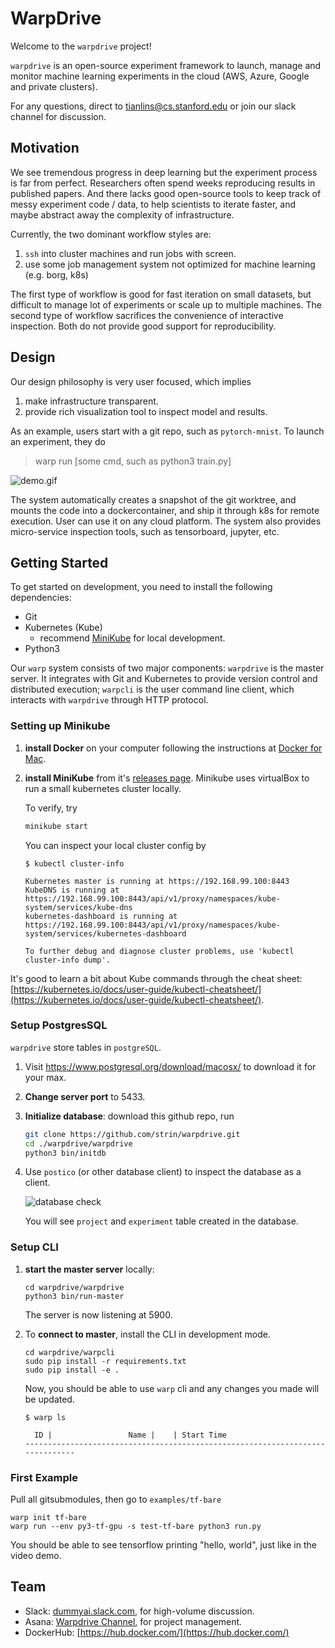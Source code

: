 WarpDrive
==================

Welcome to the `warpdrive` project!

`warpdrive` is an open-source experiment framework to launch, manage and monitor machine learning experiments in the cloud (AWS, Azure, Google and private clusters).

For any questions, direct to [tianlins@cs.stanford.edu](mailto:tianlins@cs.stanford.edu) or join our slack channel for discussion.

## Motivation

We see tremendous progress in deep learning but the experiment process is far from perfect. Researchers often spend weeks reproducing results in published papers. And there lacks good open-source tools to keep track of messy experiment code / data, to help scientists to iterate faster, and maybe abstract away the complexity of infrastructure.

Currently, the two dominant workflow styles are:

1. `ssh` into cluster machines and run jobs with screen.
2. use some job management system not optimized for machine learning (e.g. borg, k8s)

The first type of workflow is good for fast iteration on small datasets, but difficult to manage lot of experiments or scale up to multiple machines. The second type of workflow sacrifices the convenience of interactive inspection. Both do not provide good support for reproducibility.

## Design

Our design philosophy is very user focused, which implies

1. make infrastructure transparent.
2. provide rich visualization tool to inspect model and results.

As an example, users start with a git repo, such as `pytorch-mnist`. To launch an experiment, they do

> warp run [some cmd, such as python3 train.py]

![demo.gif](https://www.dropbox.com/s/po3ua1zi2j96ys4/dummy-04-2017.gif?raw=1)

The system automatically creates a snapshot of the git worktree, and mounts the code into a dockercontainer, and ship it through k8s for remote execution. User can use it on any cloud platform. The system also provides micro-service inspection tools, such as tensorboard, jupyter, etc.


## Getting Started

To get started on development, you need to install the following dependencies:
- Git
- Kubernetes (Kube)
	- recommend [MiniKube](https://github.com/kubernetes/minikube) for local development.
- Python3

Our `warp` system consists of two major components: `warpdrive` is the master server. It integrates with Git and Kubernetes to provide version control and distributed execution; `warpcli` is the user command line client, which interacts with `warpdrive` through HTTP protocol.

### Setting up Minikube

1. **install Docker** on your computer following the instructions at [Docker for Mac](https://www.docker.com/docker-mac).
2. **install MiniKube** from it's [releases page](https://github.com/kubernetes/minikube/releases). Minikube uses 
virtualBox to run a small kubernetes cluster locally. 

    To verify, try
    ```bash
    minikube start
    ```
    
    You can inspect your local cluster config by

    ```
    $ kubectl cluster-info
    
    Kubernetes master is running at https://192.168.99.100:8443
    KubeDNS is running at https://192.168.99.100:8443/api/v1/proxy/namespaces/kube-system/services/kube-dns
    kubernetes-dashboard is running at https://192.168.99.100:8443/api/v1/proxy/namespaces/kube-system/services/kubernetes-dashboard
    
    To further debug and diagnose cluster problems, use 'kubectl cluster-info dump'.
    ```

It's good to learn a bit about Kube commands through the cheat sheet: [https://kubernetes.io/docs/user-guide/kubectl-cheatsheet/](https://kubernetes.io/docs/user-guide/kubectl-cheatsheet/).

### Setup PostgresSQL

`warpdrive` store tables in `postgreSQL`.

1. Visit https://www.postgresql.org/download/macosx/ to download it for your max.
2. **Change server port** to 5433.
3. **Initialize database**: download this github repo, run
    ```bash
    git clone https://github.com/strin/warpdrive.git
    cd ./warpdrive/warpdrive
    python3 bin/initdb
    ```
4. Use `postico` (or other database client) to inspect the database as a client.
  
    ![database check](https://www.dropbox.com/s/ki8sm7zu50brl3z/Screenshot%202017-05-01%2016.05.28.png?raw=1)

    You will see `project` and `experiment` table created in the database.

### Setup CLI

1. **start the master server** locally:

    ```
    cd warpdrive/warpdrive
    python3 bin/run-master
    ```
    The server is now listening at 5900. 
2. To **connect to master**, install the CLI in development mode.

    ```
    cd warpdrive/warpcli
    sudo pip install -r requirements.txt
    sudo pip install -e .
    ```
    
    Now, you should be able to use `warp` cli and any changes you made will be updated.

    ```
    $ warp ls
    
      ID |                 Name |    | Start Time
    ------------------------------------------------------------------------------
    ```

### First Example

Pull all gitsubmodules, then go to `examples/tf-bare`

```
warp init tf-bare
warp run --env py3-tf-gpu -s test-tf-bare python3 run.py
```

You should be able to see tensorflow printing "hello, world", just like in the video demo.

## Team

* Slack: [dummyai.slack.com](dummyai.slack.com), for high-volume discussion.
* Asana: [Warpdrive Channel](https://app.asana.com/-/share?s=331357827523323-KBUqn82ILF3nMQcWgFeO1YxtOwdqI7obofh4MboWovI-10172332125952), for project management.
* DockerHub: [https://hub.docker.com/](https://hub.docker.com/)




